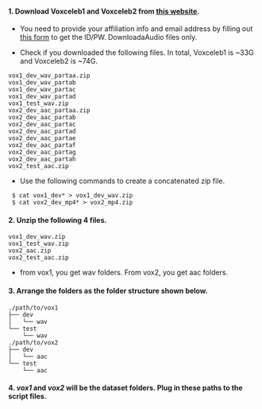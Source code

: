 
 #### 1. Download Voxceleb1 and Voxceleb2 from [this website](http://www.robots.ox.ac.uk/~vgg/data/voxceleb/). 
 - You need to provide your affiliation info and email address by filling out [this form](https://docs.google.com/forms/d/e/1FAIpQLSdQhpq2Be2CktaPhuadUMU7ZDJoQuRlFlzNO45xO-drWQ0AXA/viewform?fbzx=7440236747203254000) to get the ID/PW. DownloadaAudio files only.
 
 - Check if you downloaded the following files. In total, Voxceleb1 is ~33G and Voxceleb2 is ~74G. 
 
```
vox1_dev_wav_partaa.zip
vox1_dev_wav_partab
vox1_dev_wav_partac
vox1_dev_wav_partad
vox1_test_wav.zip
vox2_dev_aac_partaa.zip
vox2_dev_aac_partab
vox2_dev_aac_partac
vox2_dev_aac_partad
vox2_dev_aac_partae
vox2_dev_aac_partaf
vox2_dev_aac_partag
vox2_dev_aac_partah
vox2_test_aac.zip 
```
- Use the following commands to create a concatenated zip file.

```
 $ cat vox1_dev* > vox1_dev_wav.zip
 $ cat vox2_dev_mp4* > vox2_mp4.zip
```

#### 2. Unzip the following 4 files.
```
vox1_dev_wav.zip
vox1_test_wav.zip
vox2_aac.zip
vox2_test_aac.zip 
```
- from vox1, you get wav folders. From vox2, you get aac folders.

#### 3. Arrange the folders as the folder structure shown below.
```
./path/to/vox1
├── dev
│   └── wav
└── test
    └── wav
./path/to/vox2
├── dev
│   └── aac
└── test
    └── aac
```

#### 4. *vox1* and *vox2* will be the dataset folders. Plug in these paths to the script files.
 
